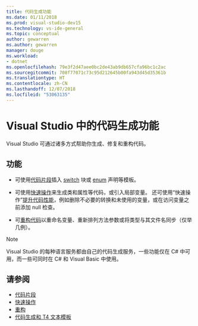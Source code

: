 ```yaml
---
title: 代码生成功能
ms.date: 01/11/2018
ms.prod: visual-studio-dev15
ms.technology: vs-ide-general
ms.topic: conceptual
author: gewarren
ms.author: gewarren
manager: douge
ms.workload:
- dotnet
ms.openlocfilehash: 79e3f2d47aee0bc2de43ab9db657cfa96bc1c2ac
ms.sourcegitcommit: 708f77071c73c95d212645b00fa943d45d35361b
ms.translationtype: HT
ms.contentlocale: zh-CN
ms.lasthandoff: 12/07/2018
ms.locfileid: "53063135"
---
```

# <a name="code-generation-features-in-visual-studio"></a>Visual Studio 中的代码生成功能

Visual Studio 可通过诸多方式帮助你生成、修复和重构代码。

## <a name="features"></a>功能

- 可使用[代码片段](../ide/code-snippets.md)插入 [switch](/dotnet/csharp/language-reference/keywords/switch) 块或 [enum](/dotnet/csharp/language-reference/keywords/enum) 声明等模板。

- 可使用[快速操作](../ide/quick-actions.md)来生成类和属性等代码，或引入局部变量。 还可使用“快速操作”[提升代码性能](../ide/common-quick-actions.md)，例如删除不必要的转换和未使用的变量，或在访问变量之前添加 null 检查。

- 可[重构代码](../ide/refactoring-in-visual-studio.md)以重命名变量、重新排列方法参数或将类型与其文件名同步（仅举几例）。

> [!NOTE]
> Visual Studio 的每种语言服务都由自己的代码生成服务，一些功能仅在 C# 中可用，而一些可同时在 C# 和 Visual Basic 中使用。

## <a name="see-also"></a>请参阅

- [代码片段](../ide/code-snippets.md)
- [快速操作](../ide/quick-actions.md)
- [重构](../ide/refactoring-in-visual-studio.md)
- [代码生成和 T4 文本模板](../modeling/code-generation-and-t4-text-templates.md)
